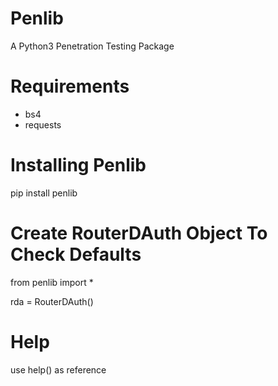 # Penlib
A Python3 Penetration Testing Package
# Requirements
- bs4
- requests

# Installing Penlib
pip install penlib

# Create RouterDAuth Object To Check Defaults
from penlib import *

rda = RouterDAuth()

# Help
use help() as reference
